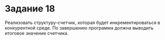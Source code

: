 # Задание 18

Реализовать структуру-счетчик, которая будет инкрементироваться в
конкурентной среде. По завершению программа должна выводить итоговое
значение счетчика.
